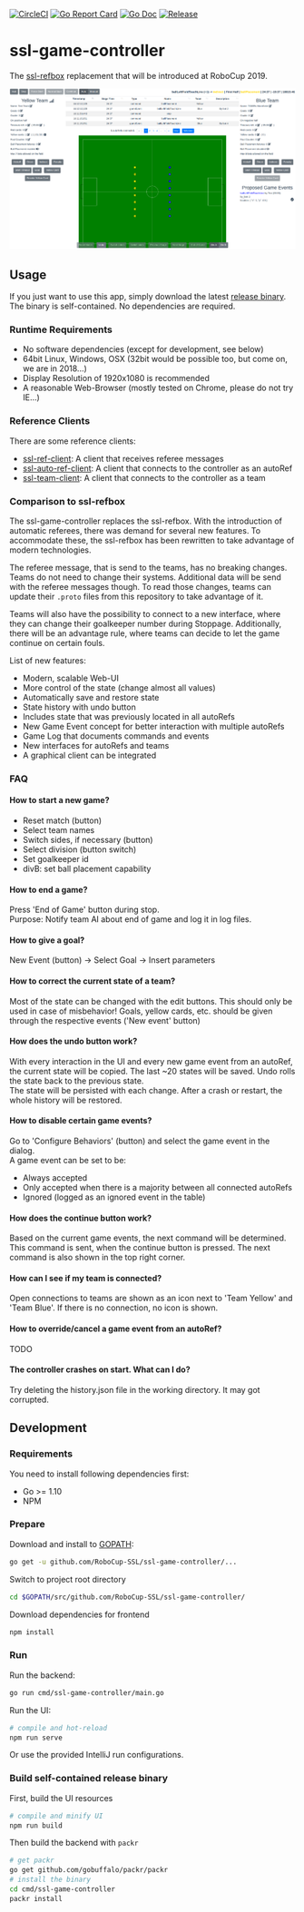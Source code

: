 [![CircleCI](https://circleci.com/gh/RoboCup-SSL/ssl-game-controller/tree/master.svg?style=svg)](https://circleci.com/gh/RoboCup-SSL/ssl-game-controller/tree/master)
[![Go Report Card](https://goreportcard.com/badge/github.com/RoboCup-SSL/ssl-game-controller?style=flat-square)](https://goreportcard.com/report/github.com/RoboCup-SSL/ssl-game-controller)
[![Go Doc](https://img.shields.io/badge/godoc-reference-blue.svg?style=flat-square)](https://godoc.org/github.com/RoboCup-SSL/ssl-game-controller/internal/app/controller)
[![Release](https://img.shields.io/github/release/RoboCup-SSL/ssl-game-controller.svg?style=flat-square)](https://github.com/RoboCup-SSL/ssl-game-controller/releases/latest)

# ssl-game-controller

The [ssl-refbox](https://github.com/RoboCup-SSL/ssl-refbox) replacement that will be introduced at RoboCup 2019.

![Screenshot of Interface](./doc/screenshot_interface.png)

## Usage
If you just want to use this app, simply download the latest [release binary](https://github.com/RoboCup-SSL/ssl-game-controller/releases/latest). The binary is self-contained. No dependencies are required.

### Runtime Requirements
 * No software dependencies (except for development, see below)
 * 64bit Linux, Windows, OSX (32bit would be possible too, but come on, we are in 2018...)
 * Display Resolution of 1920x1080 is recommended
 * A reasonable Web-Browser (mostly tested on Chrome, please do not try IE...)

### Reference Clients
There are some reference clients:
 * [ssl-ref-client](./cmd/ssl-ref-client): A client that receives referee messages
 * [ssl-auto-ref-client](./cmd/ssl-auto-ref-client/README.md): A client that connects to the controller as an autoRef
 * [ssl-team-client](./cmd/ssl-team-client/README.md): A client that connects to the controller as a team
 
### Comparison to ssl-refbox
The ssl-game-controller replaces the ssl-refbox. With the introduction of automatic referees, there was demand for several new features. To accommodate these, the ssl-refbox has been rewritten to take advantage of modern technologies.

The referee message, that is send to the teams, has no breaking changes. Teams do not need to change their systems. Additional data will be send with the referee messages though. To read those changes, teams can update their `.proto` files from this repository to take advantage of it.

Teams will also have the possibility to connect to a new interface, where they can change their goalkeeper number during Stoppage. Additionally, there will be an advantage rule, where teams can decide to let the game continue on certain fouls.

List of new features:
 * Modern, scalable Web-UI
 * More control of the state (change almost all values)
 * Automatically save and restore state 
 * State history with undo button
 * Includes state that was previously located in all autoRefs
 * New Game Event concept for better interaction with multiple autoRefs
 * Game Log that documents commands and events
 * New interfaces for autoRefs and teams
 * A graphical client can be integrated
 
### FAQ
#### How to start a new game?
* Reset match (button)
* Select team names
* Switch sides, if necessary (button)
* Select division (button switch)
* Set goalkeeper id
* divB: set ball placement capability

#### How to end a game?
Press 'End of Game' button during stop.  
Purpose: Notify team AI about end of game and log it in log files.

#### How to give a goal?
New Event (button) -> Select Goal -> Insert parameters

#### How to correct the current state of a team?
Most of the state can be changed with the edit buttons.
This should only be used in case of misbehavior! Goals, yellow cards, etc. should be given through the respective events ('New event' button)

#### How does the undo button work?
With every interaction in the UI and every new game event from an autoRef, the current state will be copied. The last ~20 states will be saved. Undo rolls the state back to the previous state.  
The state will be persisted with each change. After a crash or restart, the whole history will be restored.

#### How to disable certain game events?
Go to 'Configure Behaviors' (button) and select the game event in the dialog.  
A game event can be set to be:
* Always accepted
* Only accepted when there is a majority between all connected autoRefs
* Ignored (logged as an ignored event in the table)

#### How does the continue button work?
Based on the current game events, the next command will be determined.
This command is sent, when the continue button is pressed.
The next command is also shown in the top right corner.

#### How can I see if my team is connected?
Open connections to teams are shown as an icon next to 'Team Yellow' and 'Team Blue'.
If there is no connection, no icon is shown.

#### How to override/cancel a game event from an autoRef?
TODO

#### The controller crashes on start. What can I do?
Try deleting the history.json file in the working directory. It may got corrupted.
 
## Development

### Requirements
You need to install following dependencies first: 
 * Go >= 1.10
 * NPM

### Prepare
Download and install to [GOPATH](https://github.com/golang/go/wiki/GOPATH):
```bash
go get -u github.com/RoboCup-SSL/ssl-game-controller/...
```
Switch to project root directory
```bash
cd $GOPATH/src/github.com/RoboCup-SSL/ssl-game-controller/
```
Download dependencies for frontend
```bash
npm install
```

### Run
Run the backend:
```bash
go run cmd/ssl-game-controller/main.go
```

Run the UI:
```bash
# compile and hot-reload
npm run serve
```
Or use the provided IntelliJ run configurations.

### Build self-contained release binary
First, build the UI resources
```bash
# compile and minify UI
npm run build
```
Then build the backend with `packr`
```bash
# get packr
go get github.com/gobuffalo/packr/packr
# install the binary
cd cmd/ssl-game-controller
packr install
```
